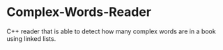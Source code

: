 # Complex-Words-Reader
C++ reader that is able to detect how many complex words are in a book using linked lists.
